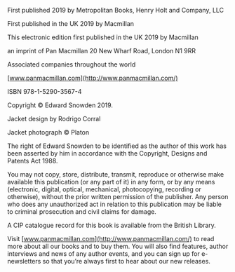 First published 2019 by Metropolitan Books, Henry Holt and Company, LLC

First published in the UK 2019 by Macmillan

This electronic edition first published in the UK 2019 by Macmillan

an imprint of Pan Macmillan 20 New Wharf Road, London N1 9RR

Associated companies throughout the world

[www.panmacmillan.com](http://www.panmacmillan.com/)

ISBN 978-1-5290-3567-4

Copyright © Edward Snowden 2019.

Jacket design by Rodrigo Corral

Jacket photograph © Platon

The right of Edward Snowden to be identified as the author of this work has
been asserted by him in accordance with the Copyright, Designs and Patents Act
1988.

You may not copy, store, distribute, transmit, reproduce or otherwise make
available this publication (or any part of it) in any form, or by any means
(electronic, digital, optical, mechanical, photocopying, recording or
otherwise), without the prior written permission of the publisher. Any person
who does any unauthorized act in relation to this publication may be liable to
criminal prosecution and civil claims for damage.

A CIP catalogue record for this book is available from the British Library.

Visit [www.panmacmillan.com](http://www.panmacmillan.com/) to read more about
all our books and to buy them. You will also find features, author interviews
and news of any author events, and you can sign up for e-newsletters so that
you’re always first to hear about our new releases.
